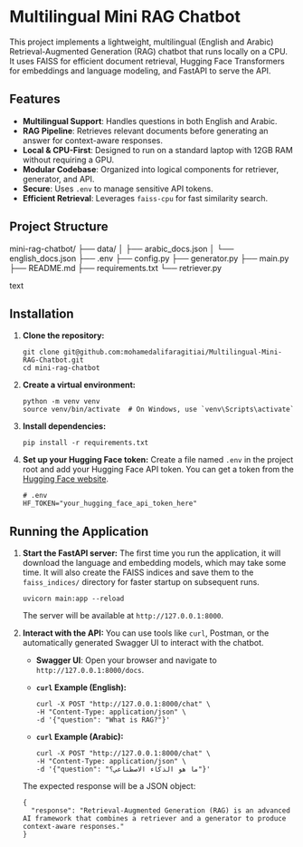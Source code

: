 # Multilingual Mini RAG Chatbot

This project implements a lightweight, multilingual (English and Arabic) Retrieval-Augmented Generation (RAG) chatbot that runs locally on a CPU. It uses FAISS for efficient document retrieval, Hugging Face Transformers for embeddings and language modeling, and FastAPI to serve the API.

## Features

-   **Multilingual Support**: Handles questions in both English and Arabic.
-   **RAG Pipeline**: Retrieves relevant documents before generating an answer for context-aware responses.
-   **Local & CPU-First**: Designed to run on a standard laptop with 12GB RAM without requiring a GPU.
-   **Modular Codebase**: Organized into logical components for retriever, generator, and API.
-   **Secure**: Uses `.env` to manage sensitive API tokens.
-   **Efficient Retrieval**: Leverages `faiss-cpu` for fast similarity search.

## Project Structure

mini-rag-chatbot/
├── data/
│ ├── arabic_docs.json
│ └── english_docs.json
├── .env
├── config.py
├── generator.py
├── main.py
├── README.md
├── requirements.txt
└── retriever.py

text

## Installation

1.  **Clone the repository:**
    ```
    git clone git@github.com:mohamedalifaragitiai/Multilingual-Mini-RAG-Chatbot.git
    cd mini-rag-chatbot
    ```

2.  **Create a virtual environment:**
    ```
    python -m venv venv
    source venv/bin/activate  # On Windows, use `venv\Scripts\activate`
    ```

3.  **Install dependencies:**
    ```
    pip install -r requirements.txt
    ```

4.  **Set up your Hugging Face token:**
    Create a file named `.env` in the project root and add your Hugging Face API token. You can get a token from the [Hugging Face website](https://huggingface.co/settings/tokens).

    ```
    # .env
    HF_TOKEN="your_hugging_face_api_token_here"
    ```

## Running the Application

1.  **Start the FastAPI server:**
    The first time you run the application, it will download the language and embedding models, which may take some time. It will also create the FAISS indices and save them to the `faiss_indices/` directory for faster startup on subsequent runs.

    ```
    uvicorn main:app --reload
    ```

    The server will be available at `http://127.0.0.1:8000`.

2.  **Interact with the API:**
    You can use tools like `curl`, Postman, or the automatically generated Swagger UI to interact with the chatbot.

    -   **Swagger UI**: Open your browser and navigate to `http://127.0.0.1:8000/docs`.

    -   **`curl` Example (English):**
        ```
        curl -X POST "http://127.0.0.1:8000/chat" \
        -H "Content-Type: application/json" \
        -d '{"question": "What is RAG?"}'
        ```

    -   **`curl` Example (Arabic):**
        ```
        curl -X POST "http://127.0.0.1:8000/chat" \
        -H "Content-Type: application/json" \
        -d '{"question": "ما هو الذكاء الاصطناعي؟"}'
        ```

    The expected response will be a JSON object:
    ```
    {
      "response": "Retrieval-Augmented Generation (RAG) is an advanced AI framework that combines a retriever and a generator to produce context-aware responses."
    }
    ```